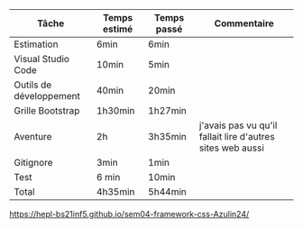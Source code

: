 | Tâche        |Temps estimé|  Temps passé | Commentaire                    |
| ------------ | ---|-------- | ------------------------------ |
| Estimation |6min |      6min    |                                |
| Visual Studio Code | 10min |   5min  |
| Outils de développement| 40min| 20min |                | 
| Grille Bootstrap| 1h30min| 1h27min| |
| Aventure | 2h | 3h35min| j'avais pas vu qu'il fallait lire d'autres sites web aussi|
Gitignore| 3min | 1min| |
Test | 6 min |10min| |
| Total        | 4h35min|   5h44min    |                                |

https://hepl-bs21inf5.github.io/sem04-framework-css-Azulin24/